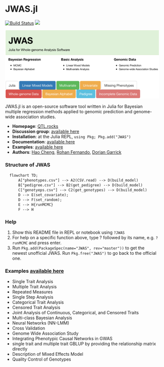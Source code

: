# JWAS.jl

[![Build Status](https://travis-ci.com/reworkhow/JWAS.jl.svg?branch=master)](https://travis-ci.org/reworkhow/JWAS.jl)
[![](https://img.shields.io/badge/docs-latest-blue.svg)](https://reworkhow.github.io/JWAS.jl/latest)
<!---[![](https://img.shields.io/badge/docs-stable-blue.svg)](https://reworkhow.github.io/JWAS.jl/stable)--->

![JWAS](docs/src/assets/JWAS.png)

JWAS.jl is an open-source software tool written in Julia for Bayesian multiple regression methods applied to genomic prediction and genome-wide association studies.

* **Homepage**: [QTL.rocks](https://QTL.rocks)
* **Discussion group**: [available here](https://groups.io/g/qtlrocks)
* **Installation**: at the Julia REPL, `using Pkg; Pkg.add("JWAS")`
* **Documentation**: [available here](http://reworkhow.github.io/JWAS.jl/latest/)
* **Examples**: [available here](https://github.com/reworkhow/JWAS.jl/wiki)
* **Authors**: [Hao Cheng](http://qtl.rocks/chenglab.html), [Rohan Fernando](http://www.ans.iastate.edu/people/rohan-fernando), [Dorian Garrick](http://www.massey.ac.nz/massey/expertise/profile.cfm?stref=600130)



### Structure of JWAS

```mermaid
  flowchart TD;
      A["phenotypes.csv"] --> A2(CSV.read) --> D(build_model)
      B["pedigree.csv"] --> B2(get_pedigree) --> D(build_model)
      C["genotyeps.csv"] --> C2(get_genotypes) --> D(build_model)
      D --> E(set_covariate);
      D --> F(set_random);
      E --> H{runMCMC}
      F --> H
```


### Help

1. Show this README file in REPL or notebook using `?JWAS`
2. For help on a specific function above, type ? followed by its name, e.g. `?runMCMC` and press enter.
3. Run `Pkg.add(PackageSpec(name="JWAS", rev="master"))` to get the newest unofficial JWAS. Run `Pkg.free("JWAS")` to go back to the official one.

### Examples [available here](https://github.com/reworkhow/JWAS.jl/wiki)

* Single Trait Analysis
* Multiple Trait Analysis
* Repeated Measures
* Single Step Analysis
* Categorical Trait Analysis
* Censored Trait Analysis
* Joint Analysis of Continuous, Categorical, and Censored Traits
* Multi-class Bayesian Analysis
* Neural Networks (NN-LMM)
* Cross Validation
* Genome Wide Association Study
* Integrating Phenotypic Causal Networks in GWAS
* single trait and multiple trait GBLUP by providing the relationship matrix directly
* Description of Mixed Effects Model
* Quality Control of Genotypes

